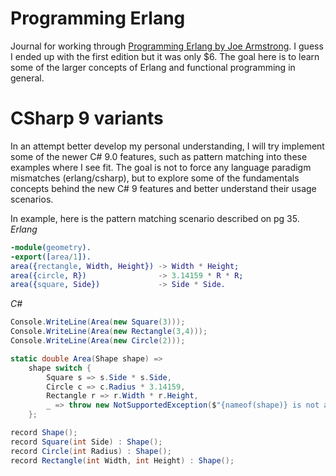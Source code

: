 # Programming Erlang
Journal for working through [Programming Erlang by Joe Armstrong](https://pragprog.com/titles/jaerlang2/programming-erlang-2nd-edition/). I guess I ended up with the first edition but it was only $6. The goal here is to learn some of the larger concepts of Erlang and functional programming in general.

# CSharp 9 variants
In an attempt better develop my personal understanding, I will try implement some of the newer C# 9.0 features, such as pattern matching into these examples where I see fit. The goal is not to force any language paradigm mismatches (erlang/csharp), but to explore some of the fundamentals concepts behind the new C# 9 features and better understand their usage scenarios.

In example, here is the pattern matching scenario described on pg 35.
*Erlang*
```erlang
-module(geometry).
-export([area/1]).
area({rectangle, Width, Height}) -> Width * Height;
area({circle, R})                -> 3.14159 * R * R;
area({square, Side})             -> Side * Side.
```

*C#*
```csharp
Console.WriteLine(Area(new Square(3)));
Console.WriteLine(Area(new Rectangle(3,4)));
Console.WriteLine(Area(new Circle(2)));

static double Area(Shape shape) => 
    shape switch {
        Square s => s.Side * s.Side,
        Circle c => c.Radius * 3.14159,
        Rectangle r => r.Width * r.Height,
        _ => throw new NotSupportedException($"{nameof(shape)} is not a supported shape for Area().")
    };

record Shape();
record Square(int Side) : Shape();
record Circle(int Radius) : Shape();
record Rectangle(int Width, int Height) : Shape();
```